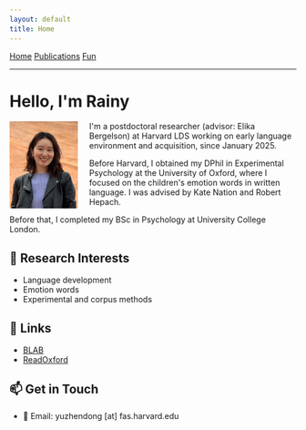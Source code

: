 ```yaml
---
layout: default
title: Home
---
```


<nav class="navbar">
  <a href="/">Home</a>
  <a href="/publications/">Publications</a>
  <a href="/fun/">Fun</a>
</nav>
<hr>

# Hello, I'm Rainy

<img src="/assets/profile.jpeg" alt="Profile photo" width="120" align="left" style="margin-right: 20px;" />

I'm a postdoctoral researcher (advisor: Elika Bergelson) at Harvard LDS working on early language environment and acquisition, since January 2025.

Before Harvard, I obtained my DPhil in Experimental Psychology at the University of Oxford, where I focused on the children's emotion words in written language. 
I was advised by Kate Nation and Robert Hepach.

Before that, I completed my BSc in Psychology at University College London.



## 🔬 Research Interests
- Language development
- Emotion words
- Experimental and corpus methods


## 📄 Links
- [BLAB](https://bergelsonlab.fas.harvard.edu/people/rainy-dong)
- [ReadOxford](https://readoxford.web.ox.ac.uk/our-team/rainy-dong)


## 📫 Get in Touch

- 📧 Email: yuzhendong [at] fas.harvard.edu

